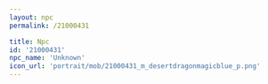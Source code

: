 ```yaml
---
layout: npc
permalink: /21000431

title: Npc
id: '21000431'
npc_name: 'Unknown'
icon_url: 'portrait/mob/21000431_m_desertdragonmagicblue_p.png'
---
```

